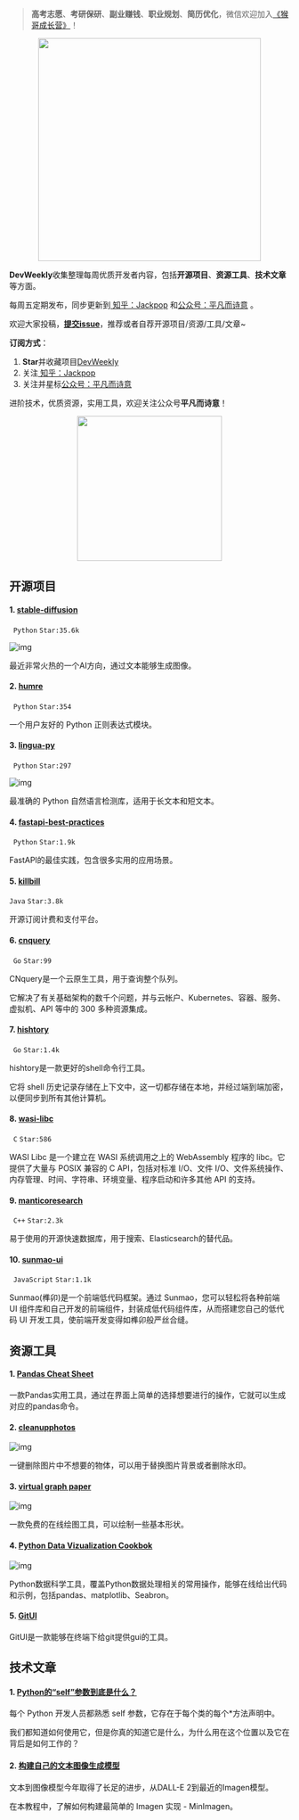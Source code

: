 > **高考志愿**、**考研保研**、**副业赚钱**、**职业规划**、**简历优化**，微信欢迎加入[《猴哥成长营》](https://www.yuque.com/jackpop/ulig5a/srnochggbsa2eltw?singleDoc#)！

<p align="center">
    <img src="https://s11.ax1x.com/2023/12/23/pi7qxU0.md.jpg" height="400"></img>
</p>

**DevWeekly**收集整理每周优质开发者内容，包括**开源项目**、**资源工具**、**技术文章**等方面。

每周五定期发布，同步更新到<a href="https://www.zhihu.com/people/sharetechlee/activities">
知乎：Jackpop</a> 和<a href="https://mp.weixin.qq.com/s/hTZAGgkiMS0XPZ9OHQxFJg" rel="nofollow">公众号：平凡而诗意</a> 。

欢迎大家投稿，**[提交issue](https://github.com/Jackpopc/DevWeekly/issues)**，推荐或者自荐开源项目/资源/工具/文章~

**订阅方式**：

1. **Star**并收藏项目[DevWeekly](https://github.com/Jackpopc/DevWeekly)
2. 关注<a href="https://www.zhihu.com/people/sharetechlee/activities">
   知乎：Jackpop</a>
3. 关注并星标<a href="https://mp.weixin.qq.com/s/hTZAGgkiMS0XPZ9OHQxFJg" rel="nofollow">公众号：平凡而诗意</a>  

进阶技术，优质资源，实用工具，欢迎关注公众号**平凡而诗意**！

<p align="center">
    <img src="https://s1.ax1x.com/2022/07/10/jsCAdH.jpg" width="260" height="260"></img>
</p>

## 开源项目

#### 1. [stable-diffusion](https://github.com/CompVis/stable-diffusion)

` Python` `Star:35.6k`

![img](https://pica.zhimg.com/80/v2-5050f8dc63b2c840090f4771c797571e_720w.png?source=d16d100b)

最近非常火热的一个AI方向，通过文本能够生成图像。

#### 2. [humre](https://github.com/asweigart/humre)

` Python` `Star:354`

一个用户友好的 Python 正则表达式模块。

#### 3. [lingua-py](https://github.com/pemistahl/lingua-py)

` Python` `Star:297`

![img](https://picx.zhimg.com/80/v2-631d28ec705a9898f923718be3adc0bf_720w.png?source=d16d100b)

最准确的 Python 自然语言检测库，适用于长文本和短文本。

#### 4. [fastapi-best-practices](https://github.com/zhanymkanov/fastapi-best-practices)

` Python` `Star:1.9k`

FastAPI的最佳实践，包含很多实用的应用场景。

#### 5. [killbill](https://github.com/killbill/killbill)

`Java` `Star:3.8k`

开源订阅计费和支付平台。

#### 6. [cnquery](https://github.com/mondoohq/cnquery)

` Go` `Star:99`

CNquery是一个云原生工具，用于查询整个队列。

它解决了有关基础架构的数千个问题，并与云帐户、Kubernetes、容器、服务、虚拟机、API 等中的 300 多种资源集成。

#### 7. [hishtory](https://github.com/ddworken/hishtory)

` Go` `Star:1.4k`

hishtory是一款更好的shell命令行工具。

它将 shell 历史记录存储在上下文中，这一切都存储在本地，并经过端到端加密，以便同步到所有其他计算机。

#### 8. [wasi-libc](https://github.com/WebAssembly/wasi-libc)

` C` `Star:586`

WASI Libc 是一个建立在 WASI 系统调用之上的 WebAssembly 程序的 libc。它提供了大量与 POSIX 兼容的 C API，包括对标准 I/O、文件 I/O、文件系统操作、内存管理、时间、字符串、环境变量、程序启动和许多其他 API 的支持。

#### 9. [manticoresearch](https://github.com/manticoresoftware/manticoresearch)

` C++` `Star:2.3k`

易于使用的开源快速数据库，用于搜索、Elasticsearch的替代品。

#### 10. [sunmao-ui](https://github.com/smartxworks/sunmao-ui)

` JavaScript` `Star:1.1k`

Sunmao(榫卯)是一个前端低代码框架。通过 Sunmao，您可以轻松将各种前端 UI 组件库和自己开发的前端组件，封装成低代码组件库，从而搭建您自己的低代码 UI 开发工具，使前端开发变得如榫卯般严丝合缝。

## 资源工具

#### 1. [Pandas Cheat Sheet](https://pandas.dylancastillo.co/)

一款Pandas实用工具，通过在界面上简单的选择想要进行的操作，它就可以生成对应的pandas命令。

#### 2. [cleanupphotos](https://cleanupphotos.com/)

![img](https://picx.zhimg.com/80/v2-27f22994b3fa0ef0effb032f5690f5e7_720w.gif?source=d16d100b)

一键删除图片中不想要的物体，可以用于替换图片背景或者删除水印。

#### 3. [virtual graph paper](https://virtual-graph-paper.com/)

![img](https://pic1.zhimg.com/80/v2-df52e6746801d59a91888c84431b9121_720w.png)

一款免费的在线绘图工具，可以绘制一些基本形状。

#### 4. [Python Data Vizualization Cookbok](https://dataviz.dylancastillo.co/)

![img](https://pica.zhimg.com/80/v2-e3950291afff073234617d9e5b0ca8c7_720w.png)

Python数据科学工具，覆盖Python数据处理相关的常用操作，能够在线给出代码和示例，包括pandas、matplotlib、Seabron。

#### 5. [GitUI](https://github.com/extrawurst/gitui)

GitUI是一款能够在终端下给git提供gui的工具。

## 技术文章

#### 1. [Python的“self”参数到底是什么？](https://martinheinz.dev/blog/81)

每个 Python 开发人员都熟悉 self 参数，它存在于每个类的每个*方法声明中。

我们都知道如何使用它，但是你真的知道它是什么，为什么用在这个位置以及它在背后是如何工作的？

#### 2. [构建自己的文本图像生成模型](https://www.assemblyai.com/blog/build-your-own-imagen-text-to-image-model/)

文本到图像模型今年取得了长足的进步，从DALL-E 2到最近的Imagen模型。

在本教程中，了解如何构建最简单的 Imagen 实现 - MinImagen。

 

